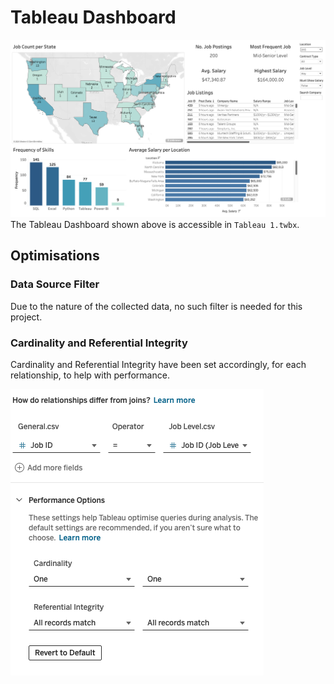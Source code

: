 # Tableau Dashboard
![](Images/Dashboard.png)\
The Tableau Dashboard shown above is accessible in `Tableau 1.twbx`.

## Optimisations 

### Data Source Filter
Due to the nature of the collected data, no such filter is needed for this project.

### Cardinality and Referential Integrity
Cardinality and Referential Integrity have been set accordingly, for each relationship, to help with performance.

![alt](Images/Cardinality%20and%20RI.png)